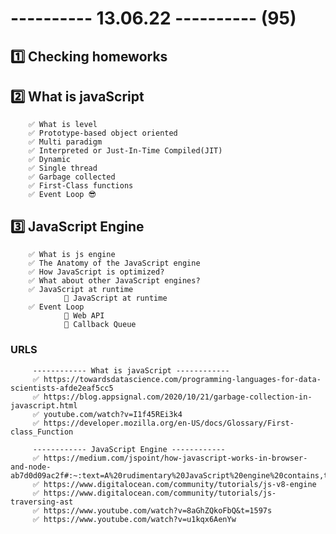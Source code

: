 # ---------- 13.06.22 ---------- (95)

## 1️⃣ Checking homeworks

## 2️⃣ What is javaScript

        ✅ What is level
        ✅ Prototype-based object oriented
        ✅ Multi paradigm
        ✅ Interpreted or Just-In-Time Compiled(JIT)
        ✅ Dynamic
        ✅ Single thread
        ✅ Garbage collected
        ✅ First-Class functions
        ✅ Event Loop 😎

## 3️⃣ JavaScript Engine

        ✅ What is js engine
        ✅ The Anatomy of the JavaScript engine
        ✅ How JavaScript is optimized?
        ✅ What about other JavaScript engines?
        ✅ JavaScript at runtime
                🔷 JavaScript at runtime
        ✅ Event Loop
                🔷 Web API
                🔷 Callback Queue

### URLS

         ------------ What is javaScript ------------
         ✅ https://towardsdatascience.com/programming-languages-for-data-scientists-afde2eaf5cc5
         ✅ https://blog.appsignal.com/2020/10/21/garbage-collection-in-javascript.html
         ✅ youtube.com/watch?v=I1f45REi3k4
         ✅ https://developer.mozilla.org/en-US/docs/Glossary/First-class_Function

         ------------ JavaScript Engine ------------
         ✅ https://medium.com/jspoint/how-javascript-works-in-browser-and-node-ab7d0d09ac2f#:~:text=A%20rudimentary%20JavaScript%20engine%20contains,this%20bytecode%20to%20the%20interpreter.
         ✅ https://www.digitalocean.com/community/tutorials/js-v8-engine
         ✅ https://www.digitalocean.com/community/tutorials/js-traversing-ast
         ✅ https://www.youtube.com/watch?v=8aGhZQkoFbQ&t=1597s
         ✅ https://www.youtube.com/watch?v=u1kqx6AenYw

